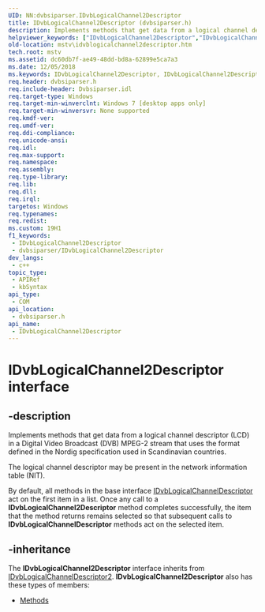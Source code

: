 ```yaml
---
UID: NN:dvbsiparser.IDvbLogicalChannel2Descriptor
title: IDvbLogicalChannel2Descriptor (dvbsiparser.h)
description: Implements methods that get data from a logical channel descriptor (LCD) in a Digital Video Broadcast (DVB) MPEG-2 stream that uses the format defined in the Nordig specification used in Scandinavian countries.
helpviewer_keywords: ["IDvbLogicalChannel2Descriptor","IDvbLogicalChannel2Descriptor interface [Microsoft TV Technologies]","IDvbLogicalChannel2Descriptor interface [Microsoft TV Technologies]","described","dvbsiparser/IDvbLogicalChannel2Descriptor","mstv.idvblogicalchannel2descriptor"]
old-location: mstv\idvblogicalchannel2descriptor.htm
tech.root: mstv
ms.assetid: dc60db7f-ae49-48dd-bd8a-62899e5ca7a3
ms.date: 12/05/2018
ms.keywords: IDvbLogicalChannel2Descriptor, IDvbLogicalChannel2Descriptor interface [Microsoft TV Technologies], IDvbLogicalChannel2Descriptor interface [Microsoft TV Technologies],described, dvbsiparser/IDvbLogicalChannel2Descriptor, mstv.idvblogicalchannel2descriptor
req.header: dvbsiparser.h
req.include-header: Dvbsiparser.idl
req.target-type: Windows
req.target-min-winverclnt: Windows 7 [desktop apps only]
req.target-min-winversvr: None supported
req.kmdf-ver: 
req.umdf-ver: 
req.ddi-compliance: 
req.unicode-ansi: 
req.idl: 
req.max-support: 
req.namespace: 
req.assembly: 
req.type-library: 
req.lib: 
req.dll: 
req.irql: 
targetos: Windows
req.typenames: 
req.redist: 
ms.custom: 19H1
f1_keywords:
 - IDvbLogicalChannel2Descriptor
 - dvbsiparser/IDvbLogicalChannel2Descriptor
dev_langs:
 - c++
topic_type:
 - APIRef
 - kbSyntax
api_type:
 - COM
api_location:
 - dvbsiparser.h
api_name:
 - IDvbLogicalChannel2Descriptor
---
```


# IDvbLogicalChannel2Descriptor interface


## -description

Implements methods that  get data from a logical channel descriptor (LCD) in a Digital Video Broadcast (DVB) MPEG-2 stream that uses the format defined in the Nordig specification used in Scandinavian countries.

 The logical channel descriptor may be present in the network information table (NIT).

By default, all methods in the base interface <a href="/previous-versions/windows/desktop/api/dvbsiparser/nn-dvbsiparser-idvblogicalchanneldescriptor">IDvbLogicalChannelDescriptor</a> act on the first item in a list.  Once any  call to a <b>IDvbLogicalChannel2Descriptor</b> method completes successfully, the item that the method returns remains selected so that subsequent calls to <b>IDvbLogicalChannelDescriptor</b> methods act on the selected item.

## -inheritance

The <b xmlns:loc="http://microsoft.com/wdcml/l10n">IDvbLogicalChannel2Descriptor</b> interface inherits from <a href="/previous-versions/windows/desktop/api/dvbsiparser/nn-dvbsiparser-idvblogicalchanneldescriptor">IDvbLogicalChannelDescriptor2</a>. <b>IDvbLogicalChannel2Descriptor</b> also has these types of members:
<ul>
<li><a href="https://docs.microsoft.com/">Methods</a></li>
</ul>

